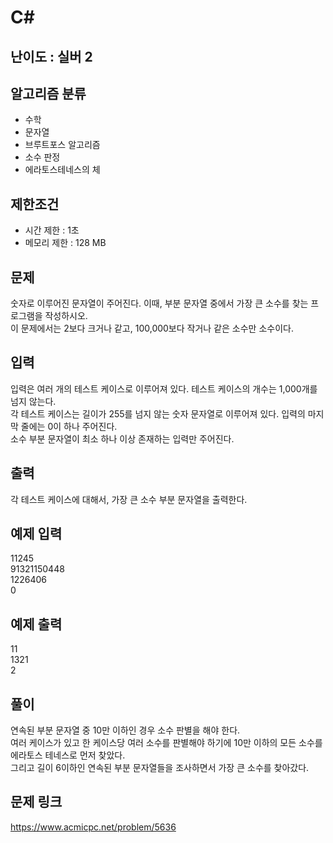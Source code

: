 # C#

## 난이도 : 실버 2

## 알고리즘 분류
  - 수학
  - 문자열
  - 브루트포스 알고리즘
  - 소수 판정
  - 에라토스테네스의 체

## 제한조건
  - 시간 제한 : 1초
  - 메모리 제한 : 128 MB

## 문제
숫자로 이루어진 문자열이 주어진다. 이때, 부분 문자열 중에서 가장 큰 소수를 찾는 프로그램을 작성하시오.<br/>
이 문제에서는 2보다 크거나 같고, 100,000보다 작거나 같은 소수만 소수이다.<br/>


## 입력
입력은 여러 개의 테스트 케이스로 이루어져 있다. 테스트 케이스의 개수는 1,000개를 넘지 않는다.<br/>
각 테스트 케이스는 길이가 255를 넘지 않는 숫자 문자열로 이루어져 있다. 입력의 마지막 줄에는 0이 하나 주어진다.<br/>
소수 부분 문자열이 최소 하나 이상 존재하는 입력만 주어진다.<br/>


## 출력
각 테스트 케이스에 대해서, 가장 큰 소수 부분 문자열을 출력한다.<br/>


## 예제 입력
11245<br/>
91321150448<br/>
1226406<br/>
0<br/>


## 예제 출력
11<br/>
1321<br/>
2<br/>


## 풀이
연속된 부분 문자열 중 10만 이하인 경우 소수 판별을 해야 한다.<br/>
여러 케이스가 있고 한 케이스당 여러 소수를 판별해야 하기에 10만 이하의 모든 소수를 에라토스 테네스로 먼저 찾았다.<br/>
그리고 길이 6이하인 연속된 부분 문자열들을 조사하면서 가장 큰 소수를 찾아갔다.<br/>


## 문제 링크
https://www.acmicpc.net/problem/5636